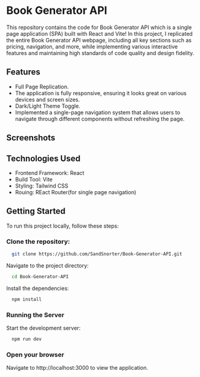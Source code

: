 # Book Generator API
This repository contains the code for Book Generator API which is a single page application (SPA) built with React and Vite! In this project, I replicated the entire Book Generator API webpage, including all key sections such as pricing, navigation, and more, while implementing various interactive features and maintaining high standards of code quality and design fidelity.

## Features
- Full Page Replication.
- The application is fully responsive, ensuring it looks great on various devices and screen sizes.
- Dark/Light Theme Toggle.
- Implemented a single-page navigation system that allows users to navigate through different components without refreshing the page.

## Screenshots

## Technologies Used
- Frontend Framework: React
- Build Tool: Vite
- Styling: Tailwind CSS
- Rouing: REact Router(for single page navigation)

## Getting Started

To run this project locally, follow these steps:

### Clone the repository:

```bash
  git clone https://github.com/SandSnorter/Book-Generator-API.git
```

Navigate to the project directory:

```bash
  cd Book-Generator-API
```

Install the dependencies:

```bash
  npm install
```

### Running the Server

Start the development server:

```bash
  npm run dev
```

### Open your browser

Navigate to http://localhost:3000 to view the application.
